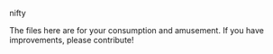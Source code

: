 nifty

The files here are for your consumption and amusement. If you have improvements, please contribute!
